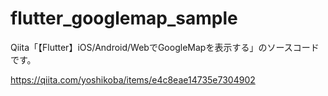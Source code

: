# flutter_googlemap_sample

Qiita「【Flutter】iOS/Android/WebでGoogleMapを表示する」のソースコードです。

https://qiita.com/yoshikoba/items/e4c8eae14735e7304902
